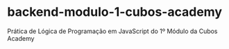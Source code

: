 # backend-modulo-1-cubos-academy
Prática de Lógica de Programação em JavaScript do 1º Módulo da Cubos Academy
